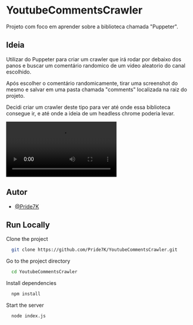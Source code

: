 
# YoutubeCommentsCrawler

Projeto com foco em aprender sobre a biblioteca chamada "Puppeter". 

## Ideia

Utilizar do Puppeter para criar um crawler que irá rodar por debaixo dos panos e buscar um comentário randomico de um video aleatorio do canal escolhido.

Após escolher o comentário randomicamente, tirar uma screenshot do mesmo e salvar em uma pasta chamada "comments" localizada na raiz do projeto.

Decidi criar um crawler deste tipo para ver até onde essa biblioteca consegue ir, e até onde a ideia de um headless chrome poderia levar.

![GIF](https://github.com/Pride7K/imagens/blob/master/gif.mkv)


## Autor

- [@Pride7K](https://github.com/Pride7K)


## Run Locally

Clone the project

```bash
  git clone https://github.com/Pride7K/YoutubeCommentsCrawler.git
```

Go to the project directory

```bash
  cd YoutubeCommentsCrawler
```

Install dependencies

```bash
  npm install
```

Start the server

```bash
  node index.js
```

  